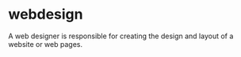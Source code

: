 # webdesign
A web designer is responsible for creating the design and layout of a website or web pages. 
